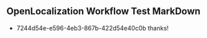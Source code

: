 ## OpenLocalization Workflow Test MarkDown
* 7244d54e-e596-4eb3-867b-422d54e40c0b thanks!

<!--HONumber=Jul16_HO5-->


